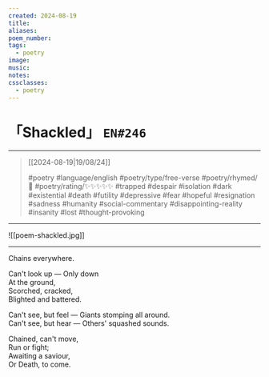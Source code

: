 ```yaml
---
created: 2024-08-19
title:
aliases:
poem_number:
tags:
  - poetry
image:
music:
notes:
cssclasses:
  - poetry
---
```

# 「Shackled」 `EN#246`

---

> [[2024-08-19|19/08/24]]
> 
> #poetry 
> #language/english 
> #poetry/type/free-verse 
> #poetry/rhymed/🔴 
> #poetry/rating/✨✨✨✨✨ 
> #trapped #despair #isolation #dark #existential #death #futility #depressive #fear #hopeful #resignation #sadness #humanity #social-commentary #disappointing-reality #insanity #lost #thought-provoking 

---

![[poem-shackled.jpg]]

---

Chains everywhere.  
  
Can't look up —
Only down  
At the ground,  
Scorched, cracked,  
Blighted and battered.  
  
Can't see, but feel —
Giants stomping all around.  
Can't see, but hear —
Others' squashed sounds.  
  
Chained, can't move,  
Run or fight;  
Awaiting a saviour,  
Or Death, to come.